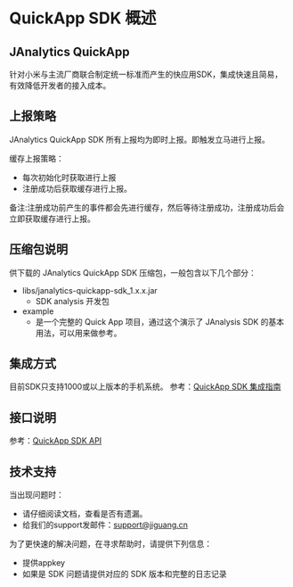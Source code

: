 # QuickApp SDK 概述
<style>
img[alt= jiguang] { width: 800px; }
</style>
## JAnalytics QuickApp
针对小米与主流⼚商联合制定统⼀标准而产生的快应用SDK，集成快速且简易，有效降低开发者的接⼊成本。


## 上报策略
JAnalytics QuickApp SDK 所有上报均为即时上报。即触发立马进行上报。

缓存上报策略：

+ 每次初始化时获取进行上报
+ 注册成功后获取缓存进行上报。

备注:注册成功前产生的事件都会先进行缓存，然后等待注册成功，注册成功后会立即获取缓存进行上报。


## 压缩包说明
供下载的 JAnalytics QuickApp SDK 压缩包，一般包含以下几个部分：

+ libs/janalytics-quickapp-sdk_1.x.x.jar
	+ SDK analysis 开发包
+ example
	+ 是一个完整的 Quick App 项目，通过这个演示了 JAnalysis SDK 的基本用法，可以用来做参考。

## 集成方式
目前SDK只支持1000或以上版本的手机系统。
参考：[QuickApp SDK 集成指南](quickapp_guide)

## 接口说明
参考：[QuickApp SDK API](quickapp_api)

## 技术支持

当出现问题时：

+ 请仔细阅读文档，查看是否有遗漏。
+ 给我们的support发邮件：[support&#64;jiguang.cn](mailto:support&#64;jiguang.cn)

为了更快速的解决问题，在寻求帮助时，请提供下列信息：

+ 提供appkey
+ 如果是 SDK 问题请提供对应的 SDK 版本和完整的日志记录

